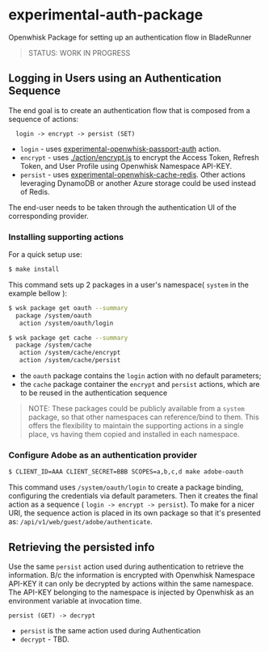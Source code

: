 # experimental-auth-package
Openwhisk Package for setting up an authentication flow in BladeRunner

> STATUS: WORK IN PROGRESS

## Logging in Users using an Authentication Sequence

The end goal is to create an authentication flow that is composed from a sequence of actions:

```
  login -> encrypt -> persist (SET)
```

* `login` - uses [experimental-openwhisk-passport-auth](https://git.corp.adobe.com/bladerunner/experimental-openwhisk-passport-auth) action.
* `encrypt` - uses [./action/encrypt.js](action/encrypt.js) to encrypt the Access Token, Refresh Token, and User Profile using Openwhisk Namespace API-KEY.
* `persist` - uses [experimental-openwhisk-cache-redis](https://git.corp.adobe.com/bladerunner/experimental-openwhisk-cache-redis). Other actions leveraging DynamoDB or another Azure storage could be used instead of Redis.

The end-user needs to be taken through the authentication UI of the corresponding provider.

### Installing supporting actions

For a quick setup use:

```bash
$ make install
```

This command sets up 2 packages in a user's namespace( `system` in the example bellow ):

```bash
$ wsk package get oauth --summary
  package /system/oauth
   action /system/oauth/login

$ wsk package get cache --summary
  package /system/cache
   action /system/cache/encrypt
   action /system/cache/persist
```

* the `oauth` package contains the `login` action with no default parameters;
* the `cache` package container the `encrypt` and `persist` actions,
  which are to be reused in the authentication sequence

> NOTE: These packages could be publicly available from a `system` package,
so that other namespaces can reference/bind to them. This offers the flexibility to
maintain the supporting actions in a single place, vs having them copied and installed
in each namespace.

### Configure Adobe as an authentication provider

```bash
$ CLIENT_ID=AAA CLIENT_SECRET=BBB SCOPES=a,b,c,d make adobe-oauth
```

This command uses `/system/oauth/login` to create a package binding,
configuring the credentials via default parameters. Then it creates the final action as a sequence ( `login -> encrypt -> persist`). To make for a nicer URI, the sequence action is placed in its own package so that it's presented as: `/api/v1/web/guest/adobe/authenticate`.


## Retrieving the persisted info

Use the same `persist` action used during authentication to retrieve the information. B/c the information is encrypted with Openwhisk Namespace API-KEY it can only be decrypted by actions within the same namespace. The API-KEY belonging to the namespace is injected by Openwhisk as an environment variable at invocation time.

```
persist (GET) -> decrypt
```
* `persist` is the same action used during Authentication
* `decrypt` - TBD.
